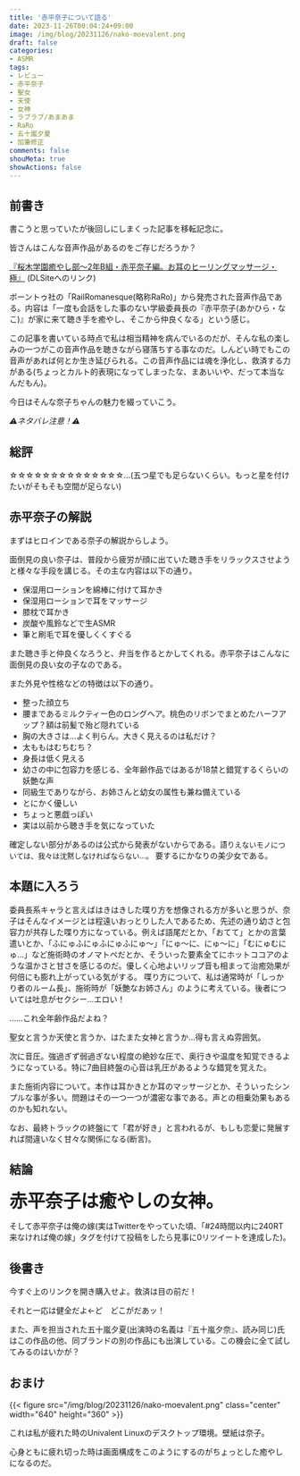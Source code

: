 ```yaml
---
title: '赤平奈子について語る'
date: 2023-11-26T00:04:24+09:00
image: /img/blog/20231126/nako-moevalent.png
draft: false
categories:
- ASMR
tags:
- レビュー
- 赤平奈子
- 聖女
- 天使
- 女神
- ラブラブ/あまあま
- RaRo
- 五十嵐夕夏
- 加筆修正
comments: false
shouMeta: true
showActions: false
---
```


## 前書き
書こうと思っていたが後回しにしまくった記事を移転記念に。

皆さんはこんな音声作品があるのをご存じだろうか？

[『桜木学園癒やし部～2年B組・赤平奈子編。お耳のヒーリングマッサージ・極』](https://www.dlsite.com/home/work/=/product_id/RJ288871.html) (DLSiteへのリンク)

ボーントゥ社の「RailRomanesque(略称RaRo)」から発売された音声作品である。内容は「一度も会話をした事のない学級委員長の『赤平奈子(あかひら・なこ)』が家に来て聴き手を癒やし、そこから仲良くなる」という感じ。

この記事を書いている時点で私は相当精神を病んでいるのだが、そんな私の楽しみの一つがこの音声作品を聴きながら寝落ちする事なのだ。しんどい時でもこの音声があれば何とか生き延びられる。この音声作品には魂を浄化し、救済する力がある(ちょっとカルト的表現になってしまったな、まあいいや、だって本当なんだもん)。

今日はそんな奈子ちゃんの魅力を綴っていこう。

*⚠ネタバレ注意！⚠*

## 総評
☆☆☆☆☆☆☆☆☆☆☆☆☆☆…(五つ星でも足らないくらい。もっと星を付けたいがそもそも空間が足らない)

## 赤平奈子の解説
まずはヒロインである奈子の解説からしよう。

面倒見の良い奈子は、普段から疲労が顔に出ていた聴き手をリラックスさせようと様々な手段を講じる。その主な内容は以下の通り。

- 保湿用ローションを綿棒に付けて耳かき
- 保湿用ローションで耳をマッサージ
- 膝枕で耳かき
- 炭酸や風鈴などで生ASMR
- 筆と刷毛で耳を優しくくすぐる

また聴き手と仲良くなろうと、弁当を作るとかしてくれる。赤平奈子はこんなに面倒見の良い女の子なのである。

また外見や性格などの特徴は以下の通り。

- 整った顔立ち
- 腰まであるミルクティー色のロングヘア。桃色のリボンでまとめたハーフアップ？額は前髪で殆ど隠れている
- 胸の大きさは…よく判らん。大きく見えるのは私だけ？
- 太ももはむちむち？
- 身長は低く見える
- 幼さの中に包容力を感じる、全年齢作品ではあるが18禁と錯覚するくらいの妖艶な声
- 同級生でありながら、お姉さんと幼女の属性も兼ね備えている
- とにかく優しい
- ちょっと悪戯っぽい
- 実は以前から聴き手を気になっていた

確定しない部分があるのは公式から発表がないからである。<font size=-1>語りえないモノについては、我々は沈黙しなければならない…。</font>
要するにかなりの美少女である。

## 本題に入ろう
委員長系キャラと言えばはきはきした喋り方を想像される方が多いと思うが、奈子はそんなイメージとは程遠いおっとりした人であるため、先述の通り幼さと包容力が共存した喋り方になっている。例えば語尾だとか、「おてて」とかの言葉遣いとか、「ふにゅふにゅふにゅふにゅ～」「にゅ～に、にゅ～に」「むにゅむにゅ…」など施術時のオノマトペだとか、そういった要素全てにホットココアのような温かさと甘さを感じるのだ。優しく心地よいリップ音も相まって治癒効果が何倍にも膨れ上がっている気がする。
喋り方について、私は通常時が「しっかり者のルーム長」、施術時が「妖艶なお姉さん」のように考えている。後者については吐息がセクシー…エロい！

……これ全年齢作品だよね？

聖女と言うか天使と言うか、はたまた女神と言うか…得も言えぬ雰囲気。

次に音圧。強過ぎず弱過ぎない程度の絶妙な圧で、奥行きや温度を知覚できるようになっている。特に7曲目終盤の心音は乳圧があるような錯覚を覚えた。

また施術内容について。本作は耳かきとか耳のマッサージとか、そういったシンプルな事が多い。問題はその一つ一つが濃密な事である。声との相乗効果もあるのかも知れない。

なお、最終トラックの終盤にて「君が好き」と言われるが、もしも恋愛に発展すれば間違いなく甘々な関係になる(断言)。

## 結論
<font size=+3>**赤平奈子は癒やしの女神。**</font>

そして赤平奈子は俺の嫁(実はTwitterをやっていた頃、「#24時間以内に240RT来なければ俺の嫁」タグを付けて投稿をしたら見事に0リツイートを達成した)。

## 後書き
今すぐ上のリンクを開き購入せよ。救済は目の前だ！

それと一応は健全だよ←ど　どこがだあッ！

また、声を担当された五十嵐夕夏(出演時の名義は『五十嵐夕奈』、読み同じ)氏はこの作品の他、同ブランドの別の作品にも出演している。この機会に全て試してみるのはいかが？

## おまけ
{{< figure src="/img/blog/20231126/nako-moevalent.png" class="center" width="640" height="360" >}}

これは私が疲れた時のUnivalent Linuxのデスクトップ環境。壁紙は奈子。

心身ともに疲れ切った時は画面構成をこのようにするのがちょっとした癒やしになるのだ。
